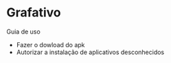 # Grafativo

Guia de uso 
- Fazer o dowload do apk
- Autorizar a instalação de aplicativos desconhecidos
